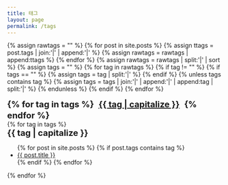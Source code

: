 ```yaml
---
title: 태그
layout: page
permalink: /tags
---
```


{% assign rawtags = "" %}
{% for post in site.posts %}
{% assign ttags = post.tags | join:'|' | append:'|' %}
{% assign rawtags = rawtags | append:ttags %}
{% endfor %}
{% assign rawtags = rawtags | split:'|' | sort %}
{% assign tags = "" %}
{% for tag in rawtags %}
{% if tag != "" %}
{% if tags == "" %}
{% assign tags = tag | split:'|' %}
{% endif %}
{% unless tags contains tag %}
{% assign tags = tags | join:'|' | append:'|' | append:tag | split:'|' %}
{% endunless %}
{% endif %}
{% endfor %}
<div style="font-weight: bold;font-size:20px;">
    {% for tag in tags %}
        <a href="#{{ tag | slugify }}" style="display: inline-block; margin: 2px 6px">{{ tag | capitalize }}</a> 
    {% endfor %}
</div>
<div class="hr-line">
{% for tag in tags %}
<div id="{{ tag | slugify }}" style="font-weight: bold;font-size:20px;">{{ tag | capitalize }}</div>
<ul>
  {% for post in site.posts %}
  {% if post.tags contains tag %}
  <li>
      <a href="{{ post.url | prepend: site.baseurl }}">
        {{ post.title }}
      </a>
  </li>
  {% endif %}
  {% endfor %}
</ul>
{% endfor %}
</div>
